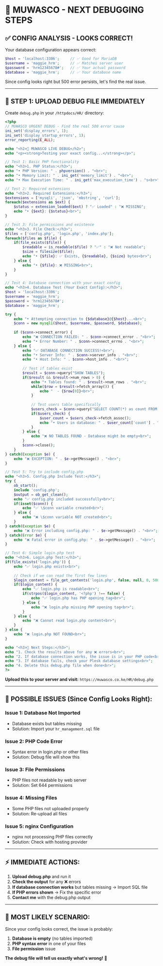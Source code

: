 # 🔧 MUWASCO - NEXT DEBUGGING STEPS

## ✅ **CONFIG ANALYSIS - LOOKS CORRECT!**

Your database configuration appears correct:
```php
$host = 'localhost:3306';     // ✅ Good for MariaDB
$username = 'maggie_hrm';     // ✅ Matches server user  
$password = 'hrm12345678#';   // ✅ Your actual password
$database = 'maggie_hrm';     // ✅ Your database name
```

Since config looks right but 500 error persists, let's find the real issue.

---

## 🚨 **STEP 1: UPLOAD DEBUG FILE IMMEDIATELY**

Create `debug.php` in your `/httpdocs/HR/` directory:

```php
<?php
// MUWASCO URGENT DEBUG - Find the real 500 error cause
ini_set('display_errors', 1);
ini_set('display_startup_errors', 1);
error_reporting(E_ALL);

echo "<h2>🔧 MUWASCO LIVE DEBUG</h2>";
echo "<p><strong>Testing your exact config...</strong></p>";

// Test 1: Basic PHP functionality
echo "<h3>1. PHP Status:</h3>";
echo "• PHP Version: " . phpversion() . "<br>";
echo "• Memory Limit: " . ini_get('memory_limit') . "<br>";
echo "• Max Execution Time: " . ini_get('max_execution_time') . "s<br>";

// Test 2: Required extensions
echo "<h3>2. Required Extensions:</h3>";
$extensions = ['mysqli', 'json', 'mbstring', 'curl'];
foreach($extensions as $ext) {
    $status = extension_loaded($ext) ? "✅ Loaded" : "❌ MISSING";
    echo "• {$ext}: {$status}<br>";
}

// Test 3: File permissions and existence
echo "<h3>3. File Check:</h3>";
$files = ['config.php', 'login.php', 'index.php'];
foreach($files as $file) {
    if(file_exists($file)) {
        $readable = is_readable($file) ? "✅" : "❌ Not readable";
        $size = filesize($file);
        echo "• {$file}: ✅ Exists, {$readable}, {$size} bytes<br>";
    } else {
        echo "• {$file}: ❌ MISSING<br>";
    }
}

// Test 4: Database connection with your exact config
echo "<h3>4. Database Test (Your Exact Config):</h3>";
$host = 'localhost:3306';
$username = 'maggie_hrm';
$password = 'hrm12345678#';
$database = 'maggie_hrm';

try {
    echo "• Attempting connection to {$database}@{$host}...<br>";
    $conn = new mysqli($host, $username, $password, $database);
    
    if ($conn->connect_error) {
        echo "❌ CONNECTION FAILED: " . $conn->connect_error . "<br>";
        echo "• Error Number: " . $conn->connect_errno . "<br>";
    } else {
        echo "✅ DATABASE CONNECTION SUCCESS!<br>";
        echo "• Server Info: " . $conn->server_info . "<br>";
        echo "• Host Info: " . $conn->host_info . "<br>";
        
        // Test if tables exist
        $result = $conn->query("SHOW TABLES");
        if($result && $result->num_rows > 0) {
            echo "• Tables found: " . $result->num_rows . "<br>";
            while($row = $result->fetch_array()) {
                echo "  - {$row[0]}<br>";
            }
            
            // Test users table specifically
            $users_check = $conn->query("SELECT COUNT(*) as count FROM users");
            if($users_check) {
                $user_count = $users_check->fetch_assoc();
                echo "• Users in database: " . $user_count['count'] . "<br>";
            }
        } else {
            echo "❌ NO TABLES FOUND - Database might be empty<br>";
        }
        $conn->close();
    }
} catch(Exception $e) {
    echo "❌ EXCEPTION: " . $e->getMessage() . "<br>";
}

// Test 5: Try to include config.php
echo "<h3>5. Config.php Include Test:</h3>";
try {
    ob_start();
    include 'config.php';
    $output = ob_get_clean();
    echo "✅ config.php included successfully<br>";
    if(isset($conn)) {
        echo "✅ \$conn variable created<br>";
    } else {
        echo "❌ \$conn variable NOT created<br>";
    }
} catch(Exception $e) {
    echo "❌ Error including config.php: " . $e->getMessage() . "<br>";
} catch(Error $e) {
    echo "❌ Fatal error in config.php: " . $e->getMessage() . "<br>";
}

// Test 6: Simple login.php test
echo "<h3>6. Login.php Test:</h3>";
if(file_exists('login.php')) {
    echo "✅ login.php exists<br>";
    
    // Check if we can read the first few lines
    $login_content = file_get_contents('login.php', false, null, 0, 500);
    if($login_content) {
        echo "✅ login.php is readable<br>";
        if(strpos($login_content, '<?php') !== false) {
            echo "✅ login.php has PHP opening tag<br>";
        } else {
            echo "❌ login.php missing PHP opening tag<br>";
        }
    } else {
        echo "❌ Cannot read login.php content<br>";
    }
} else {
    echo "❌ login.php NOT FOUND<br>";
}

echo "<h3>🎯 Next Steps:</h3>";
echo "1. Check the results above for any ❌ errors<br>";
echo "2. If database connection works, the issue is in your PHP code<br>";
echo "3. If database fails, check your Plesk database settings<br>";
echo "4. Delete this debug.php file when done<br>";
?>
```

**Upload this to your server and visit:** `https://muwasco.co.ke/HR/debug.php`

---

## 🎯 **POSSIBLE ISSUES (Since Config Looks Right):**

### **Issue 1: Database Not Imported**
- Database exists but tables missing
- Solution: Import your `hr_management.sql` file

### **Issue 2: PHP Code Error**
- Syntax error in login.php or other files
- Solution: Debug file will show this

### **Issue 3: File Permissions**
- PHP files not readable by web server
- Solution: Set 644 permissions

### **Issue 4: Missing Files**
- Some PHP files not uploaded properly
- Solution: Re-upload all files

### **Issue 5: nginx Configuration**
- nginx not processing PHP files correctly
- Solution: Check with hosting provider

---

## ⚡ **IMMEDIATE ACTIONS:**

1. **Upload debug.php** and run it
2. **Check the output** for any ❌ errors
3. **If database connection works** but tables missing → Import SQL file
4. **If PHP errors shown** → Fix the specific error
5. **Contact me** with the debug.php output

---

## 🚨 **MOST LIKELY SCENARIO:**

Since your config looks correct, the issue is probably:
1. **Database is empty** (no tables imported)
2. **PHP syntax error** in one of your files
3. **File permission** issue

**The debug file will tell us exactly what's wrong!** 🚀
